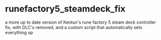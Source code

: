 # runefactory5_steamdeck_fix
a more up to date version of Kentun's rune factory 5 steam deck controller fix, with DLC's removed, and a custom script that automatically sets everything up 
